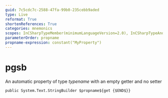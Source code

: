 ```yaml
---
guid: 7c5cdc7c-2588-47fa-99b0-235cebb9aded
type: Live
reformat: True
shortenReferences: True
categories: mnemonics
scopes: InCSharpTypeMember(minimumLanguageVersion=2.0), InCSharpTypeAndNamespace(minimumLanguageVersion=2.0)
parameterOrder: propname
propname-expression: constant("MyProperty")
---
```


# pgsb

An automatic property of type $typename$ with an empty getter and no setter

```
public System.Text.StringBuilder $propname${get {$END$}}
```

